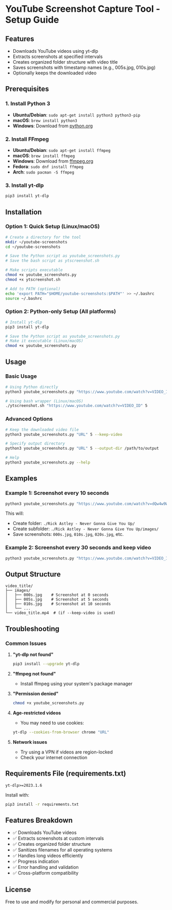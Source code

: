 # YouTube Screenshot Capture Tool - Setup Guide

## Features
- Downloads YouTube videos using yt-dlp
- Extracts screenshots at specified intervals
- Creates organized folder structure with video title
- Saves screenshots with timestamp names (e.g., 005s.jpg, 010s.jpg)
- Optionally keeps the downloaded video

## Prerequisites

### 1. Install Python 3
- **Ubuntu/Debian**: `sudo apt-get install python3 python3-pip`
- **macOS**: `brew install python3`
- **Windows**: Download from [python.org](https://python.org)

### 2. Install FFmpeg
- **Ubuntu/Debian**: `sudo apt-get install ffmpeg`
- **macOS**: `brew install ffmpeg`
- **Windows**: Download from [ffmpeg.org](https://ffmpeg.org/download.html)
- **Fedora**: `sudo dnf install ffmpeg`
- **Arch**: `sudo pacman -S ffmpeg`

### 3. Install yt-dlp
```bash
pip3 install yt-dlp
```

## Installation

### Option 1: Quick Setup (Linux/macOS)
```bash
# Create a directory for the tool
mkdir ~/youtube-screenshots
cd ~/youtube-screenshots

# Save the Python script as youtube_screenshots.py
# Save the bash script as ytscreenshot.sh

# Make scripts executable
chmod +x youtube_screenshots.py
chmod +x ytscreenshot.sh

# Add to PATH (optional)
echo 'export PATH="$HOME/youtube-screenshots:$PATH"' >> ~/.bashrc
source ~/.bashrc
```

### Option 2: Python-only Setup (All platforms)
```bash
# Install yt-dlp
pip3 install yt-dlp

# Save the Python script as youtube_screenshots.py
# Make it executable (Linux/macOS)
chmod +x youtube_screenshots.py
```

## Usage

### Basic Usage
```bash
# Using Python directly
python3 youtube_screenshots.py "https://www.youtube.com/watch?v=VIDEO_ID" 5

# Using bash wrapper (Linux/macOS)
./ytscreenshot.sh "https://www.youtube.com/watch?v=VIDEO_ID" 5
```

### Advanced Options
```bash
# Keep the downloaded video file
python3 youtube_screenshots.py "URL" 5 --keep-video

# Specify output directory
python3 youtube_screenshots.py "URL" 5 --output-dir /path/to/output

# Help
python3 youtube_screenshots.py --help
```

## Examples

### Example 1: Screenshot every 10 seconds
```bash
python3 youtube_screenshots.py "https://www.youtube.com/watch?v=dQw4w9WgXcQ" 10
```
This will:
- Create folder: `./Rick Astley - Never Gonna Give You Up/`
- Create subfolder: `./Rick Astley - Never Gonna Give You Up/images/`
- Save screenshots: `000s.jpg`, `010s.jpg`, `020s.jpg`, etc.

### Example 2: Screenshot every 30 seconds and keep video
```bash
python3 youtube_screenshots.py "https://www.youtube.com/watch?v=VIDEO_ID" 30 --keep-video
```

## Output Structure
```
video_title/
├── images/
│   ├── 000s.jpg    # Screenshot at 0 seconds
│   ├── 005s.jpg    # Screenshot at 5 seconds
│   ├── 010s.jpg    # Screenshot at 10 seconds
│   └── ...
└── video_title.mp4  # (if --keep-video is used)
```

## Troubleshooting

### Common Issues

1. **"yt-dlp not found"**
   ```bash
   pip3 install --upgrade yt-dlp
   ```

2. **"ffmpeg not found"**
   - Install ffmpeg using your system's package manager

3. **"Permission denied"**
   ```bash
   chmod +x youtube_screenshots.py
   ```

4. **Age-restricted videos**
   - You may need to use cookies:
   ```bash
   yt-dlp --cookies-from-browser chrome "URL"
   ```

5. **Network issues**
   - Try using a VPN if videos are region-locked
   - Check your internet connection

## Requirements File (requirements.txt)
```
yt-dlp>=2023.1.6
```

Install with:
```bash
pip3 install -r requirements.txt
```

## Features Breakdown

- ✅ Downloads YouTube videos
- ✅ Extracts screenshots at custom intervals
- ✅ Creates organized folder structure
- ✅ Sanitizes filenames for all operating systems
- ✅ Handles long videos efficiently
- ✅ Progress indication
- ✅ Error handling and validation
- ✅ Cross-platform compatibility

## License
Free to use and modify for personal and commercial purposes.